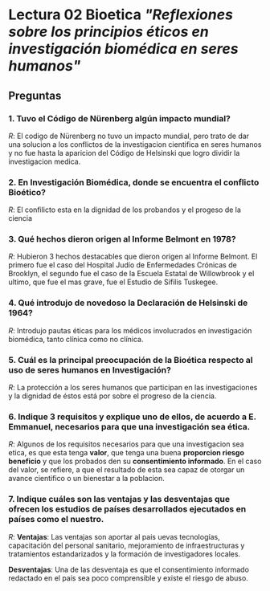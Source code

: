 # Lectura 02 Bioetica _"Reflexiones sobre los principios éticos en investigación biomédica en seres humanos"_

## Preguntas

### 1.	Tuvo el Código de Nürenberg algún impacto mundial? 
_R_: El codigo de Nürenberg no tuvo un impacto mundial, pero trato de dar una solucion a los conflictos de la investigacion cientifica en seres humanos y no fue hasta la aparicion del Código de Helsinski que logro dividir la investigacion medica.  
### 2.	En Investigación Biomédica, donde se encuentra el conflicto Bioético?
_R_: El confilicto esta en la dignidad de los probandos y el progeso de la ciencia 
### 3.	Qué hechos dieron origen al Informe Belmont en 1978?
_R_: Hubieron 3 hechos destacables que dieron origen al Informe Belmont. El primero fue el caso del Hospital Judío de Enfermedades Crónicas de Brooklyn, el segundo fue  el caso de la Escuela Estatal de Willowbrook y el ultimo, que fue el mas grave, fue el Estudio de Sífilis Tuskegee.  
### 4.	Qué introdujo de novedoso la Declaración de Helsinski de 1964?
_R_: Introdujo pautas éticas para los médicos involucrados en investigación biomédica, tanto clínica como no clínica.
### 5.	Cuál es la principal preocupación de la Bioética respecto al uso de seres humanos en Investigación?
_R_: La protección a los seres humanos que participan en las investigaciones y la dignidad de éstos está por sobre el progreso de la ciencia.
### 6.	Indique 3 requisitos y explique uno de ellos, de acuerdo a E. Emmanuel, necesarios para que una investigación sea ética.
_R_:  Algunos de los requisitos necesarios para que una investigacion sea etica, es que esta tenga __valor__, que tenga una buena __proporcion riesgo beneficio__ y que los probados den su __consentimiento informado__. En el caso del valor, se refiere, a que el resultado de esta sea capaz de otorgar un avance cientifico o un bienestar a la poblacion.  
### 7.	Indique cuáles son las ventajas y las desventajas que ofrecen los estudios de países desarrollados ejecutados en países como el nuestro.
_R_: __Ventajas__: Las ventajas son aportar al pais uevas tecnologías, capacitación del personal sanitario, mejoramiento de infraestructuras y tratamientos estandarizados y la formación de investigadores locales.
    
   __Desventajas__: Una de las desventaja es que el consentimiento informado redactado en el país sea poco comprensible y existe el riesgo de abuso.

